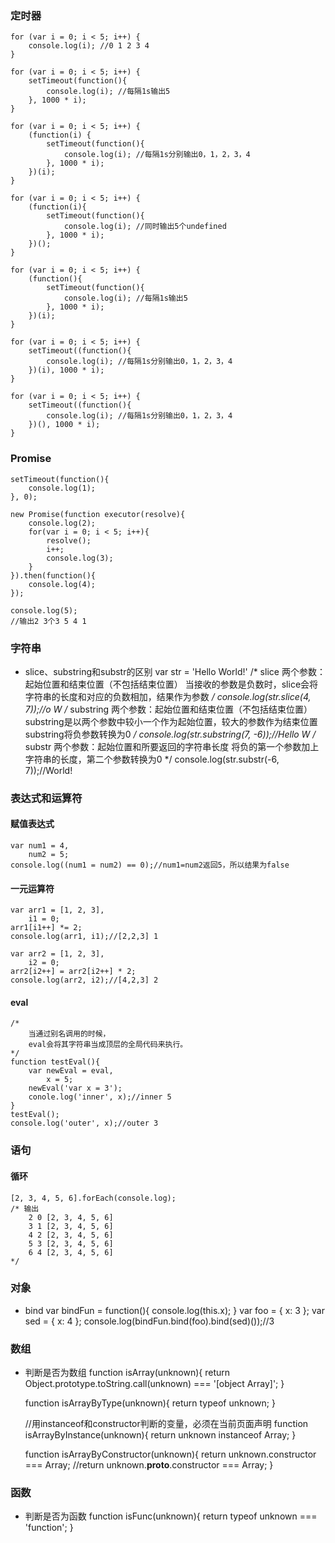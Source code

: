 ### 定时器
    for (var i = 0; i < 5; i++) {
        console.log(i); //0 1 2 3 4
    }

    for (var i = 0; i < 5; i++) {
        setTimeout(function(){
            console.log(i); //每隔1s输出5
        }, 1000 * i);
    }

    for (var i = 0; i < 5; i++) {
        (function(i) {
            setTimeout(function(){
                console.log(i); //每隔1s分别输出0，1，2，3，4
            }, 1000 * i);
        })(i);
    }

    for (var i = 0; i < 5; i++) {
        (function(i){
            setTimeout(function(){
                console.log(i); //同时输出5个undefined
            }, 1000 * i);
        })();
    }

    for (var i = 0; i < 5; i++) {
        (function(){
            setTimeout(function(){
                console.log(i); //每隔1s输出5
            }, 1000 * i);
        })(i);
    }

    for (var i = 0; i < 5; i++) {
        setTimeout((function(){
            console.log(i); //每隔1s分别输出0，1，2，3，4
        })(i), 1000 * i);
    }

    for (var i = 0; i < 5; i++) {
        setTimeout((function(){
            console.log(i); //每隔1s分别输出0，1，2，3，4
        })(), 1000 * i);
    }

### Promise
    setTimeout(function(){
        console.log(1);
    }, 0);

    new Promise(function executor(resolve){
        console.log(2);
        for(var i = 0; i < 5; i++){
            resolve();
            i++;
            console.log(3);
        }
    }).then(function(){
        console.log(4);
    });

    console.log(5);
    //输出2 3个3 5 4 1

### 字符串
* slice、substring和substr的区别
    var str = 'Hello World!'
    /*
    slice
        两个参数：起始位置和结束位置（不包括结束位置）
        当接收的参数是负数时，slice会将字符串的长度和对应的负数相加，结果作为参数
    */
    console.log(str.slice(4, 7));//o W
    /*
    substring
        两个参数：起始位置和结束位置（不包括结束位置）
        substring是以两个参数中较小一个作为起始位置，较大的参数作为结束位置substring将负参数转换为0
    */
    console.log(str.substring(7, -6));//Hello W
    /*
    substr
        两个参数：起始位置和所要返回的字符串长度
        将负的第一个参数加上字符串的长度，第二个参数转换为0
    */
    console.log(str.substr(-6, 7));//World!

### 表达式和运算符
#### 赋值表达式
    var num1 = 4,
        num2 = 5;
    console.log((num1 = num2) == 0);//num1=num2返回5，所以结果为false
#### 一元运算符
    var arr1 = [1, 2, 3],
        i1 = 0;
    arr1[i1++] *= 2;
    console.log(arr1, i1);//[2,2,3] 1

    var arr2 = [1, 2, 3],
        i2 = 0;
    arr2[i2++] = arr2[i2++] * 2;
    console.log(arr2, i2);//[4,2,3] 2
#### eval
    /*
        当通过别名调用的时候，
        eval会将其字符串当成顶层的全局代码来执行。
    */
    function testEval(){
        var newEval = eval,
            x = 5;
        newEval('var x = 3');
        conole.log('inner', x);//inner 5
    }
    testEval();
    console.log('outer', x);//outer 3

### 语句
#### 循环
    [2, 3, 4, 5, 6].forEach(console.log);
    /* 输出
        2 0 [2, 3, 4, 5, 6]
        3 1 [2, 3, 4, 5, 6]
        4 2 [2, 3, 4, 5, 6]
        5 3 [2, 3, 4, 5, 6]
        6 4 [2, 3, 4, 5, 6]
    */

### 对象
* bind
    var bindFun = function(){
        console.log(this.x);
    }
    var foo = {
        x: 3
    };
    var sed = {
        x: 4
    };
    console.log(bindFun.bind(foo).bind(sed)());//3

### 数组
* 判断是否为数组
    function isArray(unknown){
        return Object.prototype.toString.call(unknown) === '[object Array]';
    }

    function isArrayByType(unknown){
        return typeof unknown;
    }

    //用instanceof和constructor判断的变量，必须在当前页面声明
    function isArrayByInstance(unknown){
        return unknown instanceof Array;
    }

    function isArrayByConstructor(unknown){
        return unknown.constructor === Array;
        //return unknown.__proto__.constructor === Array;
    }

### 函数
* 判断是否为函数
    function isFunc(unknown){
        return typeof unknown === 'function';
    }


  